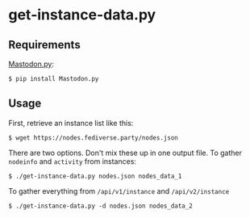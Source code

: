 # get-instance-data.py

## Requirements

[Mastodon.py](https://mastodonpy.readthedocs.io/en/stable/index.html):
```
$ pip install Mastodon.py
```

## Usage

First, retrieve an instance list like this:
```
$ wget https://nodes.fediverse.party/nodes.json
```
There are two options. Don't mix these up in one output file. To gather `nodeinfo` and `activity` from instances:
```
$ ./get-instance-data.py nodes.json nodes_data_1
```
To gather everything from `/api/v1/instance` and `/api/v2/instance`
```
$ ./get-instance-data.py -d nodes.json nodes_data_2
```
